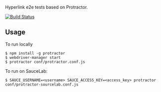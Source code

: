 Hyperlink e2e tests based on Protractor.

[![Build Status](https://travis-ci.org/hyperlinkapp/hypere2e.svg?branch=master)](https://travis-ci.org/hyperlinkapp/hypere2e)

## Usage

To run locally

    $ npm install -g protractor
    $ webdriver-manager start
    $ protractor conf/protractor.conf.js


To run on SauceLab:
    
    $ SAUCE_USERNAME=<username> SAUCE_ACCESS_KEY=<access_key> protractor conf/protractor-sourcelab.conf.js
